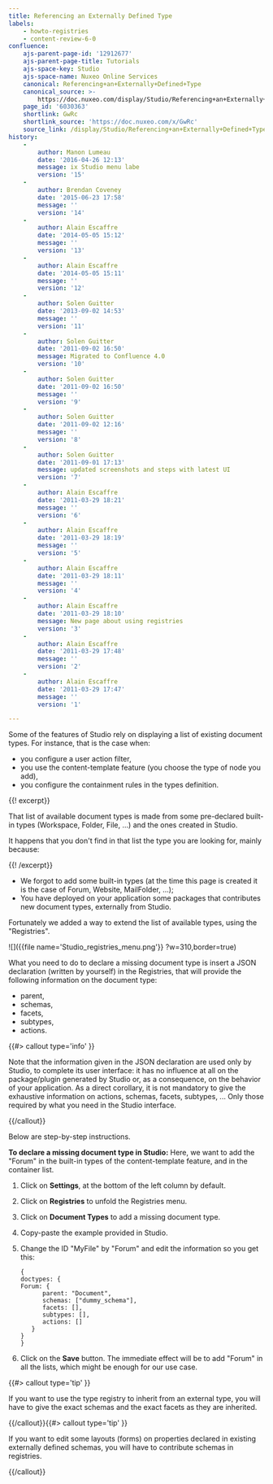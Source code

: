 ```yaml
---
title: Referencing an Externally Defined Type
labels:
    - howto-registries
    - content-review-6-0
confluence:
    ajs-parent-page-id: '12912677'
    ajs-parent-page-title: Tutorials
    ajs-space-key: Studio
    ajs-space-name: Nuxeo Online Services
    canonical: Referencing+an+Externally+Defined+Type
    canonical_source: >-
        https://doc.nuxeo.com/display/Studio/Referencing+an+Externally+Defined+Type
    page_id: '6030363'
    shortlink: GwRc
    shortlink_source: 'https://doc.nuxeo.com/x/GwRc'
    source_link: /display/Studio/Referencing+an+Externally+Defined+Type
history:
    - 
        author: Manon Lumeau
        date: '2016-04-26 12:13'
        message: ix Studio menu labe
        version: '15'
    - 
        author: Brendan Coveney
        date: '2015-06-23 17:58'
        message: ''
        version: '14'
    - 
        author: Alain Escaffre
        date: '2014-05-05 15:12'
        message: ''
        version: '13'
    - 
        author: Alain Escaffre
        date: '2014-05-05 15:11'
        message: ''
        version: '12'
    - 
        author: Solen Guitter
        date: '2013-09-02 14:53'
        message: ''
        version: '11'
    - 
        author: Solen Guitter
        date: '2011-09-02 16:50'
        message: Migrated to Confluence 4.0
        version: '10'
    - 
        author: Solen Guitter
        date: '2011-09-02 16:50'
        message: ''
        version: '9'
    - 
        author: Solen Guitter
        date: '2011-09-02 12:16'
        message: ''
        version: '8'
    - 
        author: Solen Guitter
        date: '2011-09-01 17:13'
        message: updated screenshots and steps with latest UI
        version: '7'
    - 
        author: Alain Escaffre
        date: '2011-03-29 18:21'
        message: ''
        version: '6'
    - 
        author: Alain Escaffre
        date: '2011-03-29 18:19'
        message: ''
        version: '5'
    - 
        author: Alain Escaffre
        date: '2011-03-29 18:11'
        message: ''
        version: '4'
    - 
        author: Alain Escaffre
        date: '2011-03-29 18:10'
        message: New page about using registries
        version: '3'
    - 
        author: Alain Escaffre
        date: '2011-03-29 17:48'
        message: ''
        version: '2'
    - 
        author: Alain Escaffre
        date: '2011-03-29 17:47'
        message: ''
        version: '1'

---
```

Some of the features of Studio rely on displaying a list of existing document types. For instance, that is the case when:

*   you configure a user action filter,
*   you use the content-template feature (you choose the type of node you add),
*   you configure the containment rules in the types definition.

{{! excerpt}}

That list&nbsp;of available document types is made from some pre-declared built-in types (Workspace, Folder, File, ...) and the ones created in Studio.

It happens that you don't find in that list the type you are looking for, mainly because:

{{! /excerpt}}

*   We forgot to add some built-in types (at the time this page is created it is the case of Forum, Website, MailFolder, ...);
*   You have deployed on your application some packages that contributes new document types, externally from Studio.

Fortunately we added a way to extend the list of available types, using the "Registries".

![]({{file name='Studio_registries_menu.png'}} ?w=310,border=true)

What you need to do to declare a missing document type is insert a JSON declaration (written by yourself) in the Registries, that will provide the following information on the document type:

*   parent,
*   schemas,
*   facets,
*   subtypes,
*   actions.

{{#> callout type='info' }}

Note that the information given in the JSON declaration are used only by Studio, to complete its user interface: it has no influence at all on the package/plugin generated by Studio or, as a consequence, on the behavior of your application. As a direct corollary, it is not mandatory to give the exhaustive information on actions, schemas, facets, subtypes, ... Only those required by what you need in the Studio interface.

{{/callout}}

Below are step-by-step instructions.

**To declare a missing document type in Studio:**
Here, we want to add the "Forum" in the built-in types of the content-template feature, and in the container list.

1.  Click on **Settings**, at the bottom of the left column by default.
2.  Click on **Registries** to unfold the Registries menu.
3.  Click on **Document Types** to add a missing document type.
4.  Copy-paste the example provided in Studio.
5.  Change the ID "MyFile" by "Forum" and edit the information so you get this:

    ```
    {
    doctypes: {
    Forum: {
          parent: "Document",
          schemas: ["dummy_schema"],
          facets: [],
          subtypes: [],
          actions: []
       }
    }
    }

    ```

6.  Click on the **Save** button.
    The immediate effect will be to add "Forum" in all the lists, which might be enough for our use case.

{{#> callout type='tip' }}

If you want to use the type registry to inherit from an external type, you will have to give the exact schemas and the exact facets as they are inherited.

{{/callout}}{{#> callout type='tip' }}

If you want to edit some layouts (forms) on properties declared in existing externally defined schemas, you will have to contribute schemas in registries.

{{/callout}}